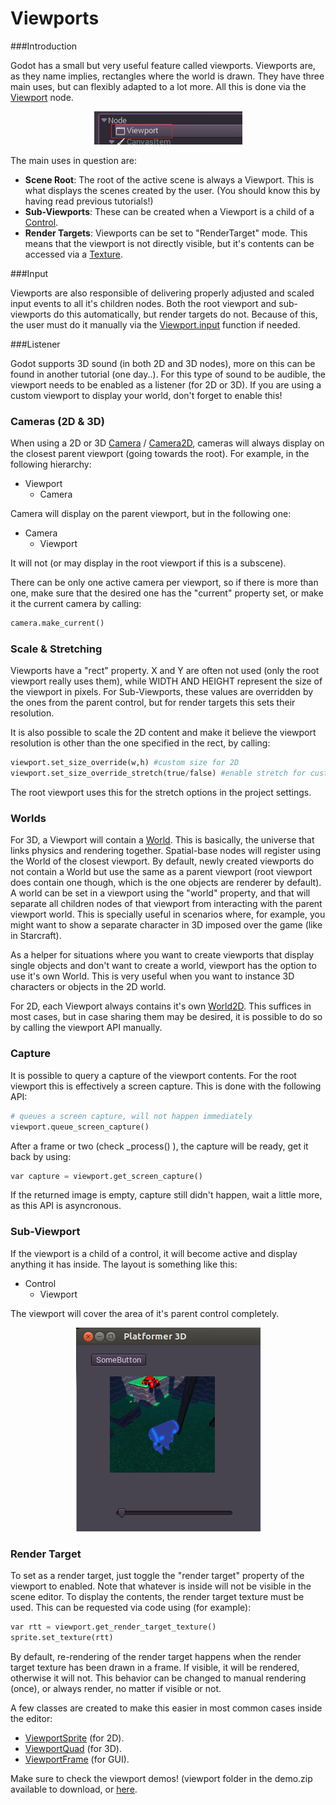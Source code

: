 # Viewports

###Introduction

Godot has a small but very useful feature called viewports. Viewports are, as they name implies, rectangles where the world is drawn. They have three main uses, but can flexibly adapted to a lot more. All this is done via the [Viewport](class_viewport) node.

<p align="center"><img src="images/viewportnode.png"></p>

The main uses in question are:

* **Scene Root**: The root of the active scene is always a Viewport. This is what displays the scenes created by the user. (You should know this by having read previous tutorials!)
* **Sub-Viewports**: These can be created when a Viewport is a child of a [Control](class_control).
* **Render Targets**: Viewports can be set to "RenderTarget" mode. This means that the viewport is not directly visible, but it's contents can be accessed via a [Texture](class_texture).

###Input

Viewports are also responsible of delivering properly adjusted and scaled input events to all it's children nodes. Both the root viewport and sub-viewports do this automatically, but render targets do not. Because of this, the user must do it manually via the [Viewport.input](class_viewport#input) function if needed.

###Listener 

Godot supports 3D sound (in both 2D and 3D nodes), more on this can be found in another tutorial (one day..). For this type of sound to be audible, the viewport needs to be enabled as a listener (for 2D or 3D). If you are using a custom viewport to display your world, don't forget to enable this!

### Cameras (2D & 3D)

When using a 2D or 3D [Camera](class_camera) / [Camera2D](class_camera2d), cameras will always display on the closest parent viewport (going towards the root). For example, in the following hierarchy:

- Viewport
  - Camera

Camera will display on the parent viewport, but in the following one:

- Camera
  - Viewport

It will not (or may display in the root viewport if this is a subscene).

There can be only one active camera per viewport, so if there is more than one, make sure that the desired one has the "current" property set, or make it the current camera by calling:

```python
camera.make_current()
```
### Scale & Stretching

Viewports have a "rect" property. X and Y are often not used (only the root viewport really uses them), while WIDTH AND HEIGHT represent the size of the viewport in pixels. For Sub-Viewports, these values are overridden by the ones from the parent control, but for render targets this sets their resolution.

It is also possible to scale the 2D content and make it believe the viewport resolution is other than the one specified in the rect, by calling:

```python
viewport.set_size_override(w,h) #custom size for 2D
viewport.set_size_override_stretch(true/false) #enable stretch for custom size
```

The root viewport uses this for the stretch options in the project settings.

### Worlds

For 3D, a Viewport will contain a [World](class_world). This is basically, the universe that links physics and rendering together. Spatial-base nodes will register using the World of the closest viewport. By default,  newly created viewports do not contain a World but use the same as a parent viewport (root viewport does contain one though, which is the one objects are renderer by default). A world can be set in a viewport using the "world" property, and that will separate all children nodes of that viewport from interacting with the parent viewport world. This is specially useful in scenarios where, for example, you might want to show a separate character in 3D imposed over the game (like in Starcraft).

As a helper for situations where you want to create viewports that display single objects and don't want to create a world, viewport has the option to use it's own World. This is very useful when you want to instance 3D characters or objects in the 2D world.

For 2D, each Viewport always contains it's own [World2D](class_world2d). This suffices in most cases, but in case sharing them may be desired, it is possible to do so by calling the viewport API manually.

### Capture

It is possible to query a capture of the viewport contents. For the root viewport this is effectively a screen capture. This is done with the following API:

```python
# queues a screen capture, will not happen immediately
viewport.queue_screen_capture() 
```

After a frame or two (check _process() ), the capture will be ready, get it back by using:
```python
var capture = viewport.get_screen_capture()
```
If the returned image is empty, capture still didn't happen, wait a little more, as this API is asyncronous.

### Sub-Viewport

If the viewport is a child of a control, it will become active and display anything it has inside. The layout is something like this:

-  Control
   -  Viewport

The viewport will cover the area of it's parent control completely.


<p align="center"><img src="images/subviewport.png"></p>


### Render Target

To set as a render target, just toggle the "render target" property of the viewport to enabled. Note that whatever is inside will not be visible in the scene editor. To display the contents, the render target texture must be used. This can be requested via code using (for example):

```python
var rtt = viewport.get_render_target_texture() 
sprite.set_texture(rtt)
```

By default, re-rendering of the render target happens when the render target texture has been drawn in a frame. If visible, it will be rendered, otherwise it will not. This behavior can be changed to manual rendering (once), or always render, no matter if visible or not.

A few classes are created to make this easier in most common cases inside the editor:

* [ViewportSprite](class_viewportsprite) (for 2D).
* [ViewportQuad](class_viewportquad) (for 3D).
* [ViewportFrame](class_viewportframe) (for GUI).

Make sure to check the viewport demos! (viewport folder in the demo.zip available to download, or [here](https://github.com/okamstudio/godot/tree/master/demos/viewport).

